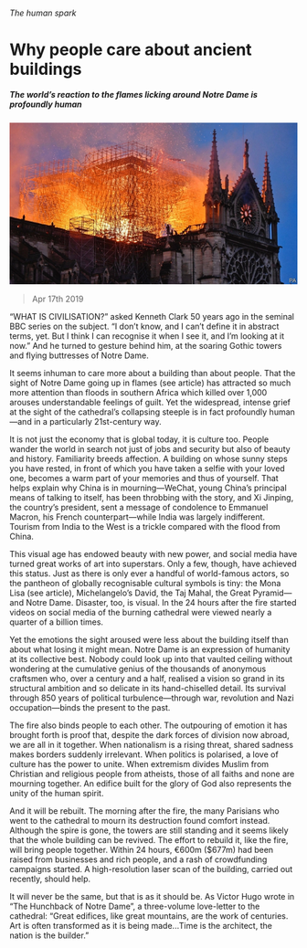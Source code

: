 ###### The human spark

# Why people care about ancient buildings 

##### The world’s reaction to the flames licking around Notre Dame is profoundly human 

![image](images/20190420_LDP005_0.jpg) 

> Apr 17th 2019 

“WHAT IS CIVILISATION?” asked Kenneth Clark 50 years ago in the seminal BBC series on the subject. “I don’t know, and I can’t define it in abstract terms, yet. But I think I can recognise it when I see it, and I’m looking at it now.” And he turned to gesture behind him, at the soaring Gothic towers and flying buttresses of Notre Dame. 

It seems inhuman to care more about a building than about people. That the sight of Notre Dame going up in flames (see article) has attracted so much more attention than floods in southern Africa which killed over 1,000 arouses understandable feelings of guilt. Yet the widespread, intense grief at the sight of the cathedral’s collapsing steeple is in fact profoundly human—and in a particularly 21st-century way. 

It is not just the economy that is global today, it is culture too. People wander the world in search not just of jobs and security but also of beauty and history. Familiarity breeds affection. A building on whose sunny steps you have rested, in front of which you have taken a selfie with your loved one, becomes a warm part of your memories and thus of yourself. That helps explain why China is in mourning—WeChat, young China’s principal means of talking to itself, has been throbbing with the story, and Xi Jinping, the country’s president, sent a message of condolence to Emmanuel Macron, his French counterpart—while India was largely indifferent. Tourism from India to the West is a trickle compared with the flood from China. 

This visual age has endowed beauty with new power, and social media have turned great works of art into superstars. Only a few, though, have achieved this status. Just as there is only ever a handful of world-famous actors, so the pantheon of globally recognisable cultural symbols is tiny: the Mona Lisa (see article), Michelangelo’s David, the Taj Mahal, the Great Pyramid—and Notre Dame. Disaster, too, is visual. In the 24 hours after the fire started videos on social media of the burning cathedral were viewed nearly a quarter of a billion times. 

Yet the emotions the sight aroused were less about the building itself than about what losing it might mean. Notre Dame is an expression of humanity at its collective best. Nobody could look up into that vaulted ceiling without wondering at the cumulative genius of the thousands of anonymous craftsmen who, over a century and a half, realised a vision so grand in its structural ambition and so delicate in its hand-chiselled detail. Its survival through 850 years of political turbulence—through war, revolution and Nazi occupation—binds the present to the past. 

The fire also binds people to each other. The outpouring of emotion it has brought forth is proof that, despite the dark forces of division now abroad, we are all in it together. When nationalism is a rising threat, shared sadness makes borders suddenly irrelevant. When politics is polarised, a love of culture has the power to unite. When extremism divides Muslim from Christian and religious people from atheists, those of all faiths and none are mourning together. An edifice built for the glory of God also represents the unity of the human spirit. 

And it will be rebuilt. The morning after the fire, the many Parisians who went to the cathedral to mourn its destruction found comfort instead. Although the spire is gone, the towers are still standing and it seems likely that the whole building can be revived. The effort to rebuild it, like the fire, will bring people together. Within 24 hours, €600m ($677m) had been raised from businesses and rich people, and a rash of crowdfunding campaigns started. A high-resolution laser scan of the building, carried out recently, should help. 

It will never be the same, but that is as it should be. As Victor Hugo wrote in “The Hunchback of Notre Dame”, a three-volume love-letter to the cathedral: “Great edifices, like great mountains, are the work of centuries. Art is often transformed as it is being made...Time is the architect, the nation is the builder.” 

